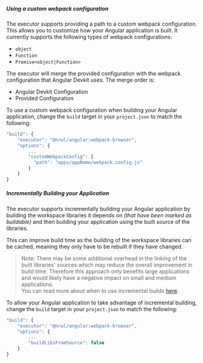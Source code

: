 ##### Using a custom webpack configuration

The executor supports providing a path to a custom webpack configuration. This allows you to customize how your Angular application is built. It currently supports the following types of webpack configurations:

- `object`
- `Function`
- `Promise<object|Function>`

The executor will merge the provided configuration with the webpack configuration that Angular Devkit uses. The merge order is:

- Angular Devkit Configuration
- Provided Configuration

To use a custom webpack configuration when building your Angular application, change the `build` target in your `project.json` to match the following:

```typescript
"build": {
    "executor": "@nrwl/angular:webpack-browser",
    "options": {
        ...
        "customWebpackConfig": {
          "path": "apps/appName/webpack.config.js"
        }
    }
}
```

##### Incrementally Building your Application

The executor supports incrementally building your Angular application by building the workspace libraries it depends on _(that have been marked as buildable)_ and then building your application using the built source of the libraries.

This can improve build time as the building of the workspace libraries can be cached, meaning they only have to be rebuilt if they have changed.

> Note: There may be some additional overhead in the linking of the built libraries' sources which may reduce the overall improvement in build time. Therefore this approach only benefits large applications and would likely have a negative impact on small and medium applications.  
> You can read more about when to use incremental builds [here](/more-concepts/incremental-builds#when-should-i-use-incremental-builds).

To allow your Angular application to take advantage of incremental building, change the `build` target in your `project.json` to match the following:

```typescript
"build": {
    "executor": "@nrwl/angular:webpack-browser",
    "options": {
        ...
        "buildLibsFromSource": false
    }
}
```
